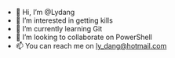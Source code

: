 - 👋 Hi, I’m @Lydang
- 👀 I’m interested in getting kills
- 🌱 I’m currently learning Git
- 💞️ I’m looking to collaborate on PowerShell
- 📫 You can reach me on ly_dang@hotmail.com

<!---
Lydang/Lydang is a ✨ special ✨ repository because its `README.md` (this file) appears on your GitHub profile.
You can click the Preview link to take a look at your changes.
--->
